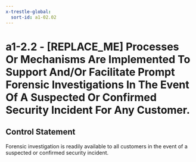 ```yaml
---
x-trestle-global:
  sort-id: a1-02.02
---
```


# a1-2.2 - \[REPLACE_ME\] Processes Or Mechanisms Are Implemented To Support And/Or Facilitate Prompt Forensic Investigations In The Event Of A Suspected Or Confirmed Security Incident For Any Customer.

## Control Statement

Forensic investigation is readily available to all customers in the event of a suspected
or confirmed security incident.
